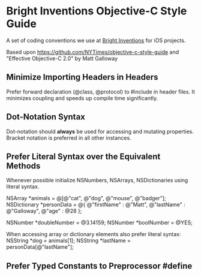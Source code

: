 Bright Inventions Objective-C Style Guide
=========================================

A set of coding conventions we use at [Bright Inventions](http://brightinventions.pl) for iOS projects. 

Based upon https://github.com/NYTimes/objective-c-style-guide and "Effective
Objective-C 2.0" by Matt Galloway


## Minimize Importing Headers in Headers

Prefer forward declaration (@class, @protocol) to #include in header files. It minimizes coupling and speeds up compile time significantly. 


## Dot-Notation Syntax

Dot-notation should **always** be used for accessing and mutating properties. Bracket notation is preferred in all other instances. 

## Prefer Literal Syntax over the Equivalent Methods

Whenever possible initialize NSNumbers, NSArrays, NSDictionaries using literal syntax. 

NSArray *animals = @[@"cat", @"dog", @"mouse", @"badger"];
NSDictionary *personData = @{
      @"firstName" : @"Matt",
      @"lastName" : @"Galloway",
      @"age" : @28
};

NSNumber *doubleNumber = @3.14159;
NSNumber *boolNumber = @YES;


When accessing array or dictionary elements also prefer literal syntax:
NSString *dog = animals[1];
NSString *lastName = personData[@"lastName"];


## Prefer Typed Constants to Preprocessor #define













